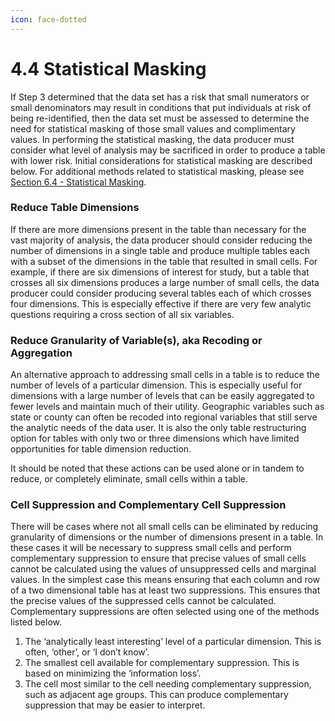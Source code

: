 ```yaml
---
icon: face-dotted
---
```


# 4.4 Statistical Masking

If Step 3 determined that the data set has a risk that small numerators or small denominators may result in conditions that put individuals at risk of being re-identified, then the data set must be assessed to determine the need for statistical masking of those small values and complimentary values. In performing the statistical masking, the data producer must consider what level of analysis may be sacrificed in order to produce a table with lower risk. Initial considerations for statistical masking are described below. For additional methods related to statistical masking, please see [Section 6.4 - Statistical Masking](../6.-justification-of-thresholds-identified/6.4-statistical-masking.md).

### Reduce Table Dimensions

If there are more dimensions present in the table than necessary for the vast majority of analysis, the data producer should consider reducing the number of dimensions in a single table and produce multiple tables each with a subset of the dimensions in the table that resulted in small cells. For example, if there are six dimensions of interest for study, but a table that crosses all six dimensions produces a large number of small cells, the data producer could consider producing several tables each of which crosses four dimensions. This is especially effective if there are very few analytic questions requiring a cross section of all six variables.

### Reduce Granularity of Variable(s), aka Recoding or Aggregation

An alternative approach to addressing small cells in a table is to reduce the number of levels of a particular dimension. This is especially useful for dimensions with a large number of levels that can be easily aggregated to fewer levels and maintain much of their utility. Geographic variables such as state or county can often be recoded into regional variables that still serve the analytic needs of the data user. It is also the only table restructuring option for tables with only two or three dimensions which have limited opportunities for table dimension reduction.

It should be noted that these actions can be used alone or in tandem to reduce, or completely eliminate, small cells within a table.

### Cell Suppression and Complementary Cell Suppression

There will be cases where not all small cells can be eliminated by reducing granularity of dimensions or the number of dimensions present in a table. In these cases it will be necessary to suppress small cells and perform complementary suppression to ensure that precise values of small cells cannot be calculated using the values of unsuppressed cells and marginal values. In the simplest case this means ensuring that each column and row of a two dimensional table has at least two suppressions. This ensures that the precise values of the suppressed cells cannot be calculated. Complementary suppressions are often selected using one of the methods listed below.

1. The ‘analytically least interesting’ level of a particular dimension. This is often, ‘other’, or ‘I don’t know’.
2. The smallest cell available for complementary suppression. This is based on minimizing the ‘information loss’.
3. The cell most similar to the cell needing complementary suppression, such as adjacent age groups. This can produce complementary suppression that may be easier to interpret.
